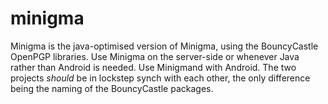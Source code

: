 # minigma
Minigma is the java-optimised version of Minigma, using the BouncyCastle OpenPGP libraries.
Use Minigma on the server-side or whenever Java rather than Android is needed.
Use Minigmand with Android. The two projects *should* be in lockstep synch with each other, the only difference being the 
naming of the BouncyCastle packages.

